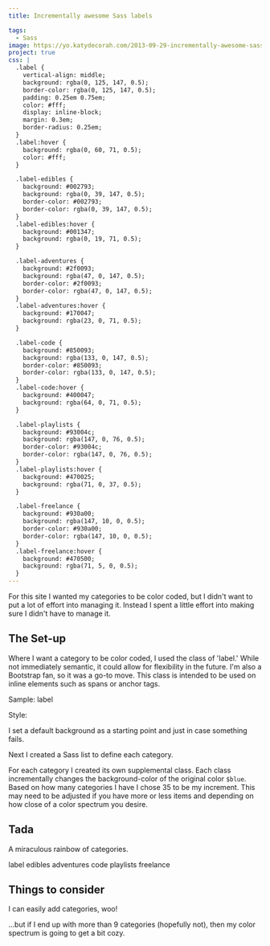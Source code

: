 ```yaml
---
title: Incrementally awesome Sass labels

tags:
  - Sass
image: https://yo.katydecorah.com/2013-09-29-incrementally-awesome-sass-labels-0.png
project: true
css: |
  .label {
    vertical-align: middle;
    background: rgba(0, 125, 147, 0.5);
    border-color: rgba(0, 125, 147, 0.5);
    padding: 0.25em 0.75em;
    color: #fff;
    display: inline-block;
    margin: 0.3em;
    border-radius: 0.25em;
  }
  .label:hover {
    background: rgba(0, 60, 71, 0.5);
    color: #fff;
  }

  .label-edibles {
    background: #002793;
    background: rgba(0, 39, 147, 0.5);
    border-color: #002793;
    border-color: rgba(0, 39, 147, 0.5);
  }
  .label-edibles:hover {
    background: #001347;
    background: rgba(0, 19, 71, 0.5);
  }

  .label-adventures {
    background: #2f0093;
    background: rgba(47, 0, 147, 0.5);
    border-color: #2f0093;
    border-color: rgba(47, 0, 147, 0.5);
  }
  .label-adventures:hover {
    background: #170047;
    background: rgba(23, 0, 71, 0.5);
  }

  .label-code {
    background: #850093;
    background: rgba(133, 0, 147, 0.5);
    border-color: #850093;
    border-color: rgba(133, 0, 147, 0.5);
  }
  .label-code:hover {
    background: #400047;
    background: rgba(64, 0, 71, 0.5);
  }

  .label-playlists {
    background: #93004c;
    background: rgba(147, 0, 76, 0.5);
    border-color: #93004c;
    border-color: rgba(147, 0, 76, 0.5);
  }
  .label-playlists:hover {
    background: #470025;
    background: rgba(71, 0, 37, 0.5);
  }

  .label-freelance {
    background: #930a00;
    background: rgba(147, 10, 0, 0.5);
    border-color: #930a00;
    border-color: rgba(147, 10, 0, 0.5);
  }
  .label-freelance:hover {
    background: #470500;
    background: rgba(71, 5, 0, 0.5);
  }
---
```


For this site I wanted my categories to be color coded, but I didn't want to put a lot of effort into managing it. Instead I spent a little effort into making sure I didn't have to manage it.

## The Set-up

Where I want a category to be color coded, I used the class of 'label.' While not immediately semantic, it could allow for flexibility in the future. I'm also a Bootstrap fan, so it was a go-to move. This class is intended to be used on inline elements such as spans or anchor tags.

Sample: <span class="label">label</span>

Style:

<script src="https://gist.github.com/katydecorah/6748647.js">&nbsp;</script>

I set a default background as a starting point and just in case something fails.

Next I created a Sass list to define each category.

<script src="https://gist.github.com/katydecorah/6748660.js">&nbsp;</script>

For each category I created its own supplemental class. Each class incrementally changes the background-color of the original color `$blue`. Based on how many categories I have I chose 35 to be my increment. This may need to be adjusted if you have more or less items and depending on how close of a color spectrum you desire.

<script src="https://gist.github.com/katydecorah/6748663.js">&nbsp;</script>

## Tada

A miraculous rainbow of categories.

<span class="label">label</span>
<span class="label label-edibles">edibles</span>
<span class="label label-adventures">adventures</span>
<span class="label label-code">code</span>
<span class="label label-playlists">playlists</span>
<span class="label label-freelance">freelance</span>

## Things to consider

I can easily add categories, woo!

...but if I end up with more than 9 categories (hopefully not), then my color spectrum is going to get a bit cozy.
